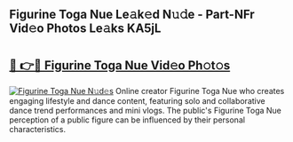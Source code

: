 ## Figurine Toga Nue Le𝚊k𝚎d N𝚞𝚍e - Part-NFr Vid𝚎o Photos Le𝚊ks KA5jL

# <h2><a href="http://fb6zo4.evod.top/?m=Figurine+Toga+Nue">🔗 👉🔴 Figurine Toga Nue Vid𝚎o Ph𝚘t𝚘s</a></h2>

[![Figurine Toga Nue N𝚞d𝚎s](https://i.imgur.com/8V9OHl7.gif)](http://fb6zo4.evod.top/?m=Figurine+Toga+Nue)
Online creator Figurine Toga Nue who creates engaging lifestyle and dance content, featuring solo and collaborative dance trend performances and mini vlogs. The public's Figurine Toga Nue perception of a public figure can be influenced by their personal characteristics. 
